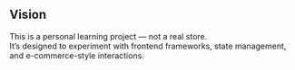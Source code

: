
## Vision
This is a personal learning project — not a real store.  
It’s designed to experiment with frontend frameworks, state management, and e-commerce-style interactions.


